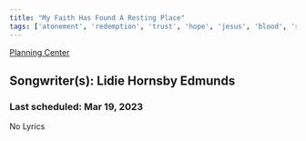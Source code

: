 ```yaml
---
title: "My Faith Has Found A Resting Place"
tags: ['atonement', 'redemption', 'trust', 'hope', 'jesus', 'blood', 'salvation', 'love', 'faith']
---
```


[Planning Center](https://services.planningcenteronline.com/songs/23961401)

## Songwriter(s): Lidie Hornsby Edmunds
### Last scheduled: Mar 19, 2023          

No Lyrics
